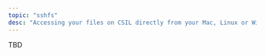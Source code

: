 ```yaml
---
topic: "sshfs"
desc: "Accessing your files on CSIL directly from your Mac, Linux or Windows machine"
---
```


TBD
